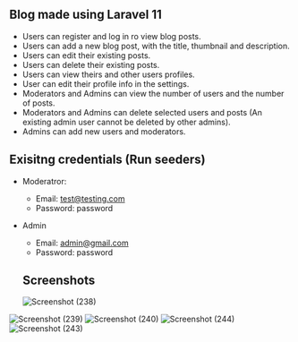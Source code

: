## Blog made using Laravel 11

 - Users can register and log in ro view blog posts. 
 - Users can add a new blog post, with the title, thumbnail and description.
 - Users can edit their existing posts.
 - Users can delete their existing posts.
 - Users can view theirs and other users profiles.
 - User can edit their profile info in the settings.
 - Moderators and Admins can view the number of users and the number of posts.
 - Moderators and Admins can delete selected users and posts (An existing admin user cannot be deleted by other admins).
 - Admins can add new users and moderators.

## Exisitng credentials (Run seeders)

- Moderatror:
    -  Email: test@testing.com
    -  Password: password
- Admin
    - Email: admin@gmail.com
    - Password: password

  ## Screenshots

  ![Screenshot (238)](https://github.com/user-attachments/assets/3d9cfa85-31c2-496a-93c3-77e076c36f77)
  
![Screenshot (239)](https://github.com/user-attachments/assets/151b06e2-50f9-4deb-b334-4b38cee4a3dd)
![Screenshot (240)](https://github.com/user-attachments/assets/e0bc0cc4-317e-45da-8675-5b04c3973bbc)
![Screenshot (244)](https://github.com/user-attachments/assets/3c4196d5-b570-4f56-bd8c-0022a6c5c124)
![Screenshot (243)](https://github.com/user-attachments/assets/9f410796-a82c-4d0c-bce3-3749f9ceee27)
